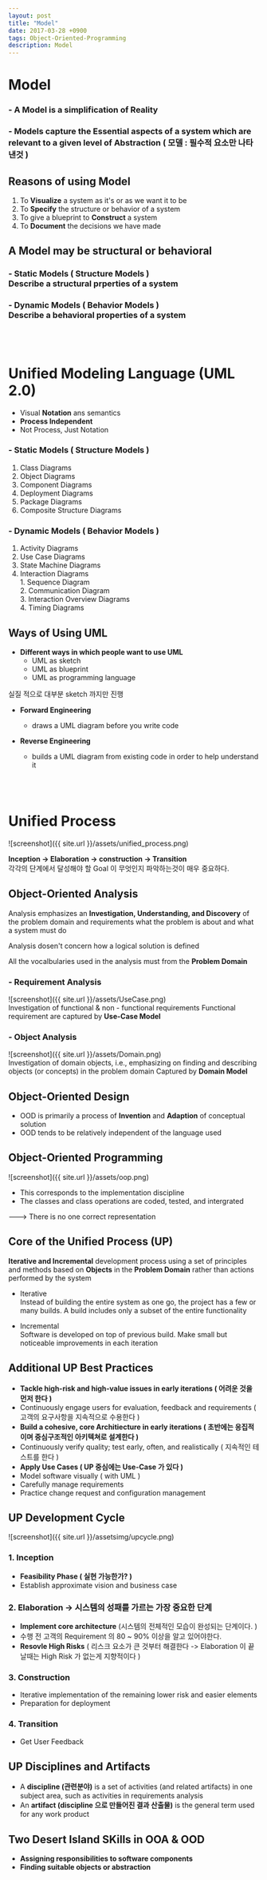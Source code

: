 ```yaml
---
layout: post
title: "Model"
date: 2017-03-28 +0900
tags: Object-Oriented-Programming
description: Model
---
```


Model
======
### - A Model is a simplification of Reality

### - Models capture the Essential aspects of a system which are relevant to a given level of Abstraction ( 모델 : 필수적 요소만 나타낸것 )

Reasons of using Model
------
1. To **Visualize** a system as it's or as we want it to be
2. To **Specify** the structure or behavior of a system
3. To give a blueprint to **Construct** a system
4. To **Document** the decisions we have made


A Model may be structural or behavioral
---------
### - Static Models ( Structure Models )<br>Describe a structural prperties of a system
### - Dynamic Models ( Behavior Models )<br>Describe a behavioral properties of a system
<br><br>


Unified Modeling Language (UML 2.0) 
=======
- Visual **Notation** ans semantics
- **Process Independent**
- Not Process, Just Notation

### - Static Models ( Structure Models )
1. Class Diagrams
2. Object Diagrams
3. Component Diagrams
4. Deployment Diagrams
5. Package Diagrams
6. Composite Structure Diagrams

### - Dynamic Models ( Behavior Models )
1. Activity Diagrams
2. Use Case Diagrams
3. State Machine Diagrams
4. Interaction Diagrams<br>1. Sequence Diagram<br>2. Communication Diagram<br>3. Interaction Overview Diagrams<br>4. Timing Diagrams


Ways of Using UML
----------
- **Different ways in which people want to use UML**
	- UML as sketch
	- UML as blueprint
	- UML as programming language

실질 적으로 대부분 sketch 까지만 진행

- **Forward Engineering**
	- draws a UML diagram before you write code

- **Reverse Engineering**
	- builds a UML diagram from existing code in order to help understand it

<br><br>

Unified Process
============

![screenshot]({{ site.url }}/assets/unified_process.png)

**Inception -> Elaboration -> construction -> Transition**<br>
각각의 단계에서 달성해야 할 Goal 이 무엇인지 파악하는것이 매우 중요하다.

Object-Oriented Analysis
----------
Analysis emphasizes an **Investigation, Understanding, and Discovery** of the problem domain and requirements what the problem is about and what a system must do<br>

Analysis dosen't concern how a logical solution is defined<br>

All the vocalbularies used in the analysis must from the **Problem Domain**

### - Requirement Analysis
![screenshot]({{ site.url }}/assets/UseCase.png)
<br>
Investigation of functional & non - functional requirements Functional requirement are captured by **Use-Case Model**

### - Object Analysis
![screenshot]({{ site.url }}/assets/Domain.png)
<br>
Investigation of domain objects, i.e., emphasizing on finding and describing objects (or concepts) in the problem domain Captured by **Domain Model**

Object-Oriented Design
------------
- OOD is primarily a process of **Invention** and **Adaption** of conceptual solution
- OOD tends to be relatively independent of the language used

Object-Oriented Programming
----------
![screenshot]({{ site.url }}/assets/oop.png)

- This corresponds to the implementation discipline
- The classes and class operations are coded, tested, and intergrated

---> There is no one correct representation


Core of the Unified Process (UP)
------------
**Iterative and Incremental** development process using a set of principles and methods based on **Objects** in the **Problem Domain** rather than actions performed by the system

- Iterative<br>Instead of building the entire system as one go, the project has a few or many builds. A build includes only a subset of the entire functionality

- Incremental<br>Software is developed on top of previous build. Make small but noticeable improvements in each iteration


Additional UP Best Practices
------------
- **Tackle high-risk and high-value issues in early iterations ( 어려운 것을 먼저 한다 )**
- Continuously engage users for evaluation, feedback and requirements ( 고객의 요구사항을 지속적으로 수용한다 )
- **Build a cohesive, core Architiecture in early iterations ( 초반에는 응집적이며 중심구조적인 아키텍쳐로 설계한다 )**
- Continuously verify quality; test early, often, and realistically ( 지속적인 테스트를 한다 )
- **Apply Use Cases ( UP 중심에는 Use-Case 가 있다 )**
- Model software visually ( with UML )
- Carefully manage requirements
- Practice change request and configuration management


UP Development Cycle
------------
![screenshot]({{ site.url }}/assetsimg/upcycle.png)

### 1. Inception
- **Feasibility Phase ( 실현 가능한가? )**
- Establish approximate vision and business case

### 2. Elaboration -> 시스템의 성패를 가르는 가장 중요한 단계
- **Implement core architecture** (시스템의 전체적인 모습이 완성되는 단계이다. )
- 수행 전 고객의 Requirement 의 80 ~ 90% 이상을 알고 있어야한다.
- **Resovle High Risks** ( 리스크 요소가 큰 것부터 해결한다 -> Elaboration 이 끝날때는 High Risk 가 없는게 지향적이다 )

### 3. Construction
- Iterative implementation of the remaining lower risk and easier elements
- Preparation for deployment

### 4. Transition
- Get User Feedback


UP Disciplines and Artifacts
-----------
- A **discipline (관련분야)** is a set of activities (and related artifacts) in one subject area, such as activities in requirements analysis
- An **artifact (discipline 으로 만들어진 결과 산출물)** is the general term used for any work product


Two Desert Island SKills in OOA & OOD
--------
- **Assigning responsibilities to software components**
- **Finding suitable objects or abstraction**